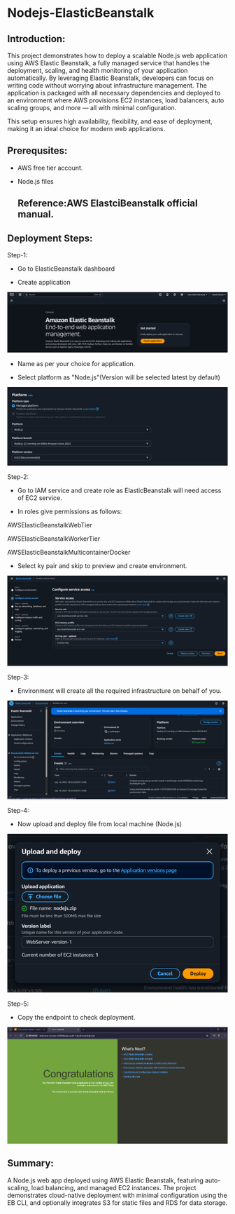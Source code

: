 # Nodejs-ElasticBeanstalk

## Introduction:

This project demonstrates how to deploy a scalable Node.js web application using AWS Elastic Beanstalk, a fully managed service that handles the deployment, scaling, and health monitoring of your application automatically. By leveraging Elastic Beanstalk, developers can focus on writing code without worrying about infrastructure management. The application is packaged with all necessary dependencies and deployed to an environment where AWS provisions EC2 instances, load balancers, auto scaling groups, and more — all with minimal configuration.

This setup ensures high availability, flexibility, and ease of deployment, making it an ideal choice for modern web applications.


## Prerequsites:

- AWS free tier account.

- Node.js files

  ## Reference:AWS ElastciBeanstalk official manual.


## Deployment Steps:

Step-1:

- Go to ElasticBeanstalk dashboard

- Create application

![img](./img/create%20application.png)

- Name as per your choice for application.

- Select platform as "Node.js"(Version will be selected latest  by default)

![img](./img/platform.png)

Step-2:

- Go to IAM service and create role as ElasticBeanstalk will need access of EC2 service.

- In roles give permissions as follows:

AWSElasticBeanstalkWebTier

AWSElasticBeanstalkWorkerTier

AWSElasticBeanstalkMulticontainerDocker

- Select ky pair and skip to preview and create environment.

![img](./img/roles.png)

Step-3:

- Environment will create all the required infrastructure on behalf of you.

![img](./img/environment.png)

Step-4:

- Now upload and deploy file from local machine (Node.js)

![img](./img/upload.png)

Step-5:

- Copy the endpoint to check deployment.

![img](./img/output.png)


## Summary:

A Node.js web app deployed using AWS Elastic Beanstalk, featuring auto-scaling, load balancing, and managed EC2 instances. The project demonstrates cloud-native deployment with minimal configuration using the EB CLI, and optionally integrates S3 for static files and RDS for data storage.
